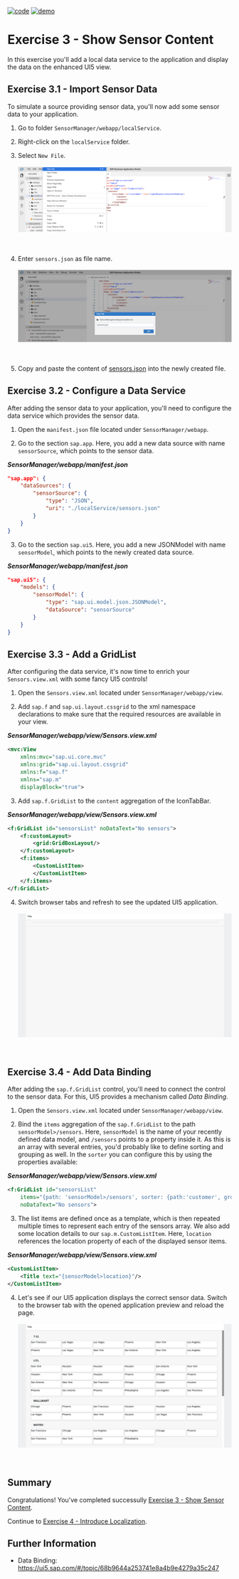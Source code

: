 [![code](https://flat.badgen.net/badge/code/available/green?icon=github)](https://github.com/SAP-samples/teched2020-DEV164/tree/code/ex3/TechEd2020)
[![demo](https://flat.badgen.net/badge/demo/deployed/blue?icon=chrome)](https://sap-samples.github.io/teched2020-dev164/exercises/ex3/TechEd2020/SensorManager/webapp/)

# Exercise 3 - Show Sensor Content

In this exercise you'll add a local data service to the application and display the data on the enhanced UI5 view.

## Exercise 3.1 - Import Sensor Data

To simulate a source providing sensor data, you'll now add some sensor data to your application.

1. Go to folder `SensorManager/webapp/localService`.

2. Right-click on the `localService` folder.

3. Select `New File`.
<br><br>![](images/03_01_0010.png)<br><br><br>

4. Enter `sensors.json` as file name.
<br><br>![](images/03_01_0020.png)<br><br><br>

5. Copy and paste the content of [sensors.json](data/sensors.json) into the newly created file.

## Exercise 3.2 - Configure a Data Service

After adding the sensor data to your application, you'll need to configure the data service which provides the sensor data.

1. Open the `manifest.json` file located under `SensorManager/webapp`.

2. Go to the section `sap.app`. Here, you add a new data source with name `sensorSource`, which points to the sensor data.

***SensorManager/webapp/manifest.json***

````json
"sap.app": {
    "dataSources": {
        "sensorSource": {
            "type": "JSON",
            "uri": "./localService/sensors.json"
        }
    }
}
````

3. Go to the section `sap.ui5`. Here, you add a new JSONModel with name `sensorModel`, which points to the newly created data source.

***SensorManager/webapp/manifest.json***

````json
"sap.ui5": {
    "models": {
        "sensorModel": {
            "type": "sap.ui.model.json.JSONModel",
            "dataSource": "sensorSource"
        }
    }
}
````

## Exercise 3.3 - Add a GridList

After configuring the data service, it's now time to enrich your `Sensors.view.xml` with some fancy UI5 controls!

1. Open the `Sensors.view.xml` located under `SensorManager/webapp/view`.

2. Add `sap.f` and `sap.ui.layout.cssgrid` to the xml namespace declarations to make sure that the required resources are available in your view.

***SensorManager/webapp/view/Sensors.view.xml***

````xml
<mvc:View
    xmlns:mvc="sap.ui.core.mvc"
    xmlns:grid="sap.ui.layout.cssgrid"
    xmlns:f="sap.f"
    xmlns="sap.m"
    displayBlock="true">
````

3. Add `sap.f.GridList` to the `content` aggregation of the IconTabBar.

***SensorManager/webapp/view/Sensors.view.xml***

````xml
<f:GridList id="sensorsList" noDataText="No sensors">
    <f:customLayout>
        <grid:GridBoxLayout/>
    </f:customLayout>
    <f:items>
        <CustomListItem>
        </CustomListItem>
    </f:items>
</f:GridList>
````

4. Switch browser tabs and refresh to see the updated UI5 application.
<br><br>![](images/03_03_0010.png)<br><br><br>

## Exercise 3.4 - Add Data Binding

After adding the `sap.f.GridList` control, you'll need to connect the control to the sensor data. For this, UI5 provides a mechanism called *Data Binding*.

1. Open the `Sensors.view.xml` located under `SensorManager/webapp/view`.

2. Bind the `items` aggregation of the `sap.f.GridList` to the path `sensorModel>/sensors`. Here, `sensorModel` is  the name of your recently defined data model, and `/sensors` points to a property inside it. As this is an array with several entries, you'd probably like to define sorting and grouping as well. In the `sorter` you can configure this by using the properties available:

***SensorManager/webapp/view/Sensors.view.xml***

````xml
<f:GridList id="sensorsList"
    items="{path: 'sensorModel>/sensors', sorter: {path:'customer', group:true, descending: false}}"
    noDataText="No sensors">
````

3. The list items are defined once as a template, which is then repeated multiple times to represent each entry of the sensors array. We also add some location details to our `sap.m.CustomListItem`. Here, `location` references the location property of each of the displayed sensor items.

***SensorManager/webapp/view/Sensors.view.xml***

````xml
<CustomListItem>
    <Title text="{sensorModel>location}"/>
</CustomListItem>
````

4. Let's see if our UI5 application displays the correct sensor data. Switch to the browser tab with the opened application preview and reload the page.
<br><br>![](images/03_04_0010.png)<br><br><br> 

## Summary

Congratulations! You've completed successully [Exercise 3 - Show Sensor Content](#exercise-3---show-sensor-content).

Continue to [Exercise 4 - Introduce Localization](../ex4/README.md).

## Further Information

* Data Binding: https://ui5.sap.com/#/topic/68b9644a253741e8a4b9e4279a35c247
